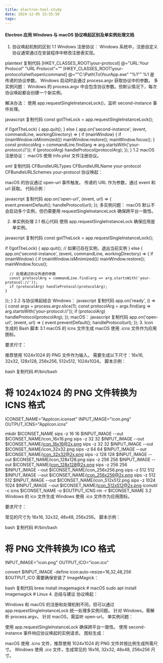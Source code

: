 ```yaml
---
title: electron-tool-study
date: 2024-12-05 15:55:50
tags:
---
```

#### Electron 应用 Windows 与 macOS 协议唤起区别及单实例处理文档
1. 协议唤起机制的区别
1.1 Windows
注册协议： Windows 系统中，注册自定义协议通常通过在安装程序中修改注册表实现。

plaintext
复制代码
[HKEY_CLASSES_ROOT\your-protocol]
@="URL:Your Protocol"
"URL Protocol"=""
[HKEY_CLASSES_ROOT\your-protocol\shell\open\command]
@="\"C:\\Path\\To\\YourApp.exe\" \"%1\""
%1 是传递的协议参数。
Windows 启动时会通过 process.argv 获取协议中的参数。
多实例问题： Windows 的 process.argv 中会包含协议参数。但默认情况下，每次协议唤起都会创建一个新实例。

解决办法： 使用 app.requestSingleInstanceLock()，监听 second-instance 事件处理。

javascript
复制代码
const gotTheLock = app.requestSingleInstanceLock();

if (!gotTheLock) {
  app.quit();
} else {
  app.on('second-instance', (event, commandLine, workingDirectory) => {
    if (mainWindow) {
      if (mainWindow.isMinimized()) mainWindow.restore();
      mainWindow.focus();
    }
    const protocolArg = commandLine.find(arg => arg.startsWith('your-protocol://'));
    if (protocolArg) handleProtocol(protocolArg);
  });
}
1.2 macOS
注册协议： macOS 使用 Info.plist 文件注册协议。

xml
复制代码
<key>CFBundleURLTypes</key>
<array>
  <dict>
    <key>CFBundleURLName</key>
    <string>your-protocol</string>
    <key>CFBundleURLSchemes</key>
    <array>
      <string>your-protocol</string>
    </array>
  </dict>
</array>
协议唤起：

macOS 的协议通过 open-url 事件触发。
传递的 URL 作为参数，通过 event 和 url 获取。
代码示例：

javascript
复制代码
app.on('open-url', (event, url) => {
  event.preventDefault();
  handleProtocol(url);
});
多实例问题： macOS 默认不会启动多个实例，但仍需要用 requestSingleInstanceLock 确保跨平台一致性。

2. 单实例处理
2.1 核心代码
使用 app.requestSingleInstanceLock 确保应用是单实例。

javascript
复制代码
const gotTheLock = app.requestSingleInstanceLock();

if (!gotTheLock) {
  app.quit(); // 如果已存在实例，退出当前实例
} else {
  app.on('second-instance', (event, commandLine, workingDirectory) => {
    if (mainWindow) {
      if (mainWindow.isMinimized()) mainWindow.restore();
      mainWindow.focus();

      // 处理通过协议传递的参数
      const protocolArg = commandLine.find(arg => arg.startsWith('your-protocol://'));
      if (protocolArg) handleProtocol(protocolArg);
    }
  });
}
2.2 与协议唤起结合
Windows：
javascript
复制代码
app.on('ready', () => {
  const args = process.argv.slice(1);
  const protocolArg = args.find(arg => arg.startsWith('your-protocol://'));
  if (protocolArg) handleProtocol(protocolArg);
});
macOS：
javascript
复制代码
app.on('open-url', (event, url) => {
  event.preventDefault();
  handleProtocol(url);
});
3. Icon 生成的 Bash 脚本
3.1 macOS 的 icns 文件生成
macOS 使用 .icns 文件作为应用图标。

要求尺寸：

推荐使用 1024x1024 的 PNG 文件作为输入。
需要生成以下尺寸：16x16, 32x32, 128x128, 256x256, 512x512, 1024x1024。
脚本示例：

bash
复制代码
#!/bin/bash
# 将 1024x1024 的 PNG 文件转换为 ICNS 格式
ICONSET_NAME="AppIcon.iconset"
INPUT_IMAGE="icon.png"
OUTPUT_ICNS="AppIcon.icns"

mkdir $ICONSET_NAME
sips -z 16 16     $INPUT_IMAGE --out $ICONSET_NAME/icon_16x16.png
sips -z 32 32     $INPUT_IMAGE --out $ICONSET_NAME/icon_16x16@2x.png
sips -z 32 32     $INPUT_IMAGE --out $ICONSET_NAME/icon_32x32.png
sips -z 64 64     $INPUT_IMAGE --out $ICONSET_NAME/icon_32x32@2x.png
sips -z 128 128   $INPUT_IMAGE --out $ICONSET_NAME/icon_128x128.png
sips -z 256 256   $INPUT_IMAGE --out $ICONSET_NAME/icon_128x128@2x.png
sips -z 256 256   $INPUT_IMAGE --out $ICONSET_NAME/icon_256x256.png
sips -z 512 512   $INPUT_IMAGE --out $ICONSET_NAME/icon_256x256@2x.png
sips -z 512 512   $INPUT_IMAGE --out $ICONSET_NAME/icon_512x512.png
sips -z 1024 1024 $INPUT_IMAGE --out $ICONSET_NAME/icon_512x512@2x.png
iconutil -c icns $ICONSET_NAME -o $OUTPUT_ICNS
rm -r $ICONSET_NAME
3.2 Windows 的 ico 文件生成
Windows 使用 .ico 文件作为应用图标。

要求尺寸：

常见的尺寸为 16x16, 32x32, 48x48, 256x256。
脚本示例：

bash
复制代码
#!/bin/bash
# 将 PNG 文件转换为 ICO 格式
INPUT_IMAGE="icon.png"
OUTPUT_ICO="icon.ico"

convert $INPUT_IMAGE -define icon:auto-resize=16,32,48,256 $OUTPUT_ICO
需要确保安装了 ImageMagick：

bash
复制代码
brew install imagemagick # macOS
sudo apt install imagemagick # Linux
4. 总结与建议
协议唤起：

Windows 和 macOS 的注册和处理机制不同，但可以通过 app.requestSingleInstanceLock 统一处理多实例问题。
针对 Windows，需解析 process.argv。
针对 macOS，需监听 open-url。
单实例问题：

使用 app.requestSingleInstanceLock 确保跨平台一致性。
使用 second-instance 事件响应协议唤起的实例请求。
图标生成：

macOS 使用 .icns 文件，推荐使用 1024x1024 的 PNG 文件并按比例生成所需尺寸。
Windows 使用 .ico 文件，生成常见的 16x16, 32x32, 48x48, 256x256 尺寸。